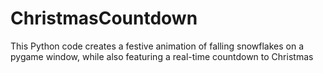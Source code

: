# ChristmasCountdown
This Python code creates a festive animation of falling snowflakes on a pygame window, while also featuring a real-time countdown to Christmas
